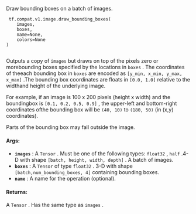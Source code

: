 Draw bounding boxes on a batch of images.

```
 tf.compat.v1.image.draw_bounding_boxes(
    images,
    boxes,
    name=None,
    colors=None
)
 
```

Outputs a copy of  `images`  but draws on top of the pixels zero or morebounding boxes specified by the locations in  `boxes` . The coordinates of theeach bounding box in  `boxes`  are encoded as  `[y_min, x_min, y_max, x_max]` .The bounding box coordinates are floats in  `[0.0, 1.0]`  relative to the widthand height of the underlying image.

For example, if an image is 100 x 200 pixels (height x width) and the boundingbox is  `[0.1, 0.2, 0.5, 0.9]` , the upper-left and bottom-right coordinates ofthe bounding box will be  `(40, 10)`  to  `(180, 50)`  (in (x,y) coordinates).

Parts of the bounding box may fall outside the image.

#### Args:
- **`images`** : A  `Tensor` . Must be one of the following types:  `float32` ,  `half` .4-D with shape  `[batch, height, width, depth]` . A batch of images.
- **`boxes`** : A  `Tensor`  of type  `float32` . 3-D with shape  `[batch,num_bounding_boxes, 4]`  containing bounding boxes.
- **`name`** : A name for the operation (optional).


#### Returns:
A  `Tensor` . Has the same type as  `images` .

